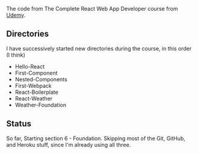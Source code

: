 The code from The Complete React Web App Developer course from
[Udemy](https://www.udemy.com/the-complete-react-web-app-developer-course).

## Directories

I have successively started new directories during the course, in this order (I think)

* Hello-React
* First-Component
* Nested-Components
* First-Webpack
* React-Boilerplate
* React-Weather
* Weather-Foundation


## Status

So far, Starting section 6 - Foundation.
Skipping most of the Git, GitHub, and Heroku stuff, since I'm already using all three.
